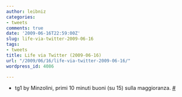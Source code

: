 ```yaml
---
author: leibniz
categories:
- tweets
comments: true
date: '2009-06-16T22:59:00Z'
slug: life-via-twitter-2009-06-16
tags:
- tweets
title: Life via Twitter (2009-06-16)
url: "/2009/06/16/life-via-twitter-2009-06-16/"
wordpress_id: 4086

---
```

* tg1 by Minzolini, primi 10 minuti buoni (su 15) sulla maggioranza. [#](https://twitter.com/leibniz/statuses/2195576302)


